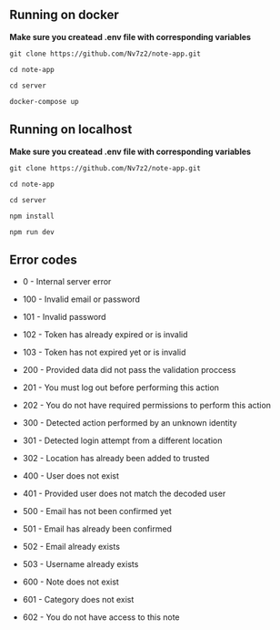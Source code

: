 ## Running on docker
__Make sure you createad .env file with corresponding variables__
```
git clone https://github.com/Nv7z2/note-app.git
```

```
cd note-app
```

```
cd server
```

```
docker-compose up
```

## Running on localhost
__Make sure you createad .env file with corresponding variables__
```
git clone https://github.com/Nv7z2/note-app.git
```

```
cd note-app
```

```
cd server
```

```
npm install
```

```
npm run dev
```

## Error codes
 - 0 - Internal server error 

 - 100 - Invalid email or password
 - 101 - Invalid password
 - 102 - Token has already expired or is invalid
 - 103 - Token has not expired yet or is invalid
 
 - 200 - Provided data did not pass the validation proccess
 - 201 - You must log out before performing this action
 - 202 - You do not have required permissions to perform this action 

 - 300 - Detected action performed by an unknown identity
 - 301 - Detected login attempt from a different location
 - 302 - Location has already been added to trusted

 - 400 - User does not exist
 - 401 - Provided user does not match the decoded user

 - 500 - Email has not been confirmed yet
 - 501 - Email has already been confirmed
 - 502 - Email already exists
 - 503 - Username already exists
  
 - 600 - Note does not exist
 - 601 - Category does not exist
 - 602 - You do not have access to this note